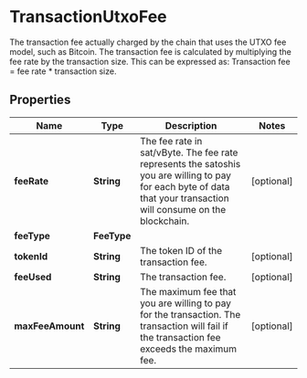 

# TransactionUtxoFee

The transaction fee actually charged by the chain that uses the UTXO fee model, such as Bitcoin. The transaction fee is calculated by multiplying the fee rate by the transaction size. This can be expressed as: Transaction fee = fee rate * transaction size. 

## Properties

| Name | Type | Description | Notes |
|------------ | ------------- | ------------- | -------------|
|**feeRate** | **String** | The fee rate in sat/vByte. The fee rate represents the satoshis you are willing to pay for each byte of data that your transaction will consume on the blockchain. |  [optional] |
|**feeType** | **FeeType** |  |  |
|**tokenId** | **String** | The token ID of the transaction fee. |  [optional] |
|**feeUsed** | **String** | The transaction fee. |  [optional] |
|**maxFeeAmount** | **String** | The maximum fee that you are willing to pay for the transaction. The transaction will fail if the transaction fee exceeds the maximum fee. |  [optional] |




